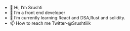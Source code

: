 - 👋 Hi, I’m Srushti
- 👀 I’m a front end developer
- 🌱 I’m currently learning React and DSA,Rust and solidity.
- 📫 How to reach me Twitter-@Srushtiiik

<!---
SrushtiKakade28/SrushtiKakade28 is a ✨ special ✨ repository because its `README.md` (this file) appears on your GitHub profile.
You can click the Preview link to take a look at your changes.
--->
